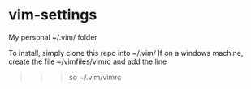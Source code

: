 vim-settings
============

My personal ~/.vim/ folder

To install, simply clone this repo into ~/.vim/
If on a windows machine, create the file ~/vimfiles/vimrc and add the line
>>> so ~/.vim/vimrc
